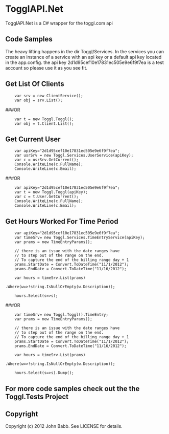 # TogglAPI.Net

TogglAPI.Net is a C# wrapper for the toggl.com api

## Code Samples

The heavy lifting happens in the dir Toggl/Services.
In the services you can create an instance of a service with an api key or a default api key located in the app.config.
the api key 2d1d95cef10e17831ec505e9e6f9f7ea is a test account so please use it as you see fit.

## Get List Of Clients

        var srv = new ClientService();
        var obj = srv.List();

###OR

        var t = new Toggl.Toggl();
        var obj = t.Client.List();

## Get Current User

        var apiKey="2d1d95cef10e17831ec505e9e6f9f7ea";
        var usrSrv = new Toggl.Services.UserService(apiKey);
        var c = usrSrv.GetCurrent();
        Console.WriteLine(c.FullName);
        Console.WriteLine(c.Email);

###OR

        var apiKey="2d1d95cef10e17831ec505e9e6f9f7ea";
        var t = new Toggl.Toggl(apiKey);
        var c = t.User.GetCurrent();
        Console.WriteLine(c.FullName);
        Console.WriteLine(c.Email);

## Get Hours Worked For Time Period

        var apiKey="2d1d95cef10e17831ec505e9e6f9f7ea";
        var timeSrv= new Toggl.Services.TimeEntryService(apiKey);
        var prams = new TimeEntryParams();

        // there is an issue with the date ranges have
        // to step out of the range on the end.
        // To capture the end of the billing range day + 1
        prams.StartDate = Convert.ToDateTime("11/1/2012");
        prams.EndDate = Convert.ToDateTime("11/16/2012");

        var hours = timeSrv.List(prams)
                                .Where(w=>!string.IsNullOrEmpty(w.Description));

        hours.Select(s=>s);

###OR

        var timeSrv= new Toggl.Toggl().TimeEntry;
        var prams = new TimeEntryParams();

        // there is an issue with the date ranges have
        // to step out of the range on the end.
        // To capture the end of the billing range day + 1
        prams.StartDate = Convert.ToDateTime("11/1/2012");
        prams.EndDate = Convert.ToDateTime("11/16/2012");

        var hours = timeSrv.List(prams)
                                .Where(w=>!string.IsNullOrEmpty(w.Description));

        hours.Select(s=>s).Dump();

## For more code samples check out the the Toggl.Tests Project

## Copyright

Copyright (c) 2012 John Babb. See LICENSE for details.